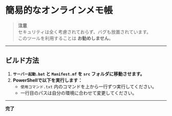 # 簡易的なオンラインメモ帳

> **注意**  
> セキュリティは全く考慮されておらず、バグも放置されています。  
> このツールを利用することは **お勧めしません**。

---

## ビルド方法

1. **`サーバー起動.bat` と `Manifest.mf` を `src` フォルダに移動させます。**  
2. **PowerShellで以下を実行します：**
   - `使用コマンド.txt` 内のコマンドを上から一行ずつ実行してください。
   - 一行目のパスは自分の環境に合わせて変更してください。

---

**完了**
